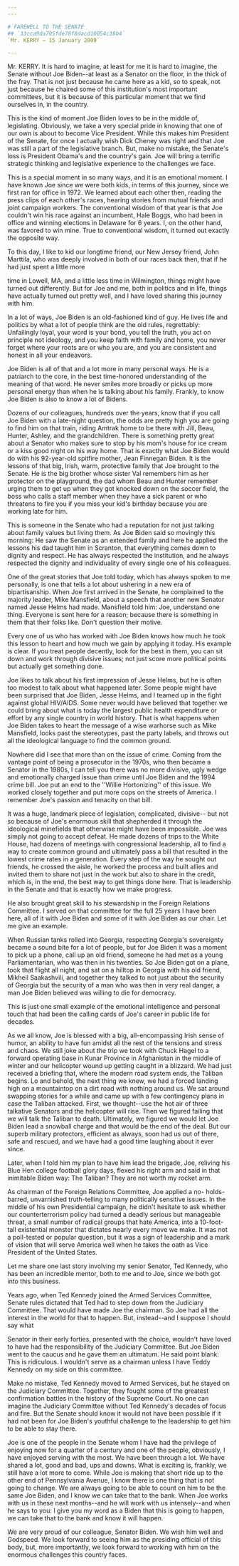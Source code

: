```yaml
---
---

# FAREWELL TO THE SENATE
## `33cca9da705fde78f8dacd10054c38b4`
`Mr. KERRY — 15 January 2009`

---
```



Mr. KERRY. It is hard to imagine, at least for me it is hard to 
imagine, the Senate without Joe Biden--at least as a Senator on the 
floor, in the thick of the fray. That is not just because he came here 
as a kid, so to speak, not just because he chaired some of this 
institution's most important committees, but it is because of this 
particular moment that we find ourselves in, in the country.

This is the kind of moment Joe Biden loves to be in the middle of, 
legislating. Obviously, we take a very special pride in knowing that 
one of our own is about to become Vice President. While this makes him 
President of the Senate, for once I actually wish Dick Cheney was right 
and that Joe was still a part of the legislative branch. But, make no 
mistake, the Senate's loss is President Obama's and the country's gain. 
Joe will bring a terrific strategic thinking and legislative experience 
to the challenges we face.

This is a special moment in so many ways, and it is an emotional 
moment. I have known Joe since we were both kids, in terms of this 
journey, since we first ran for office in 1972. We learned about each 
other then, reading the press clips of each other's races, hearing 
stories from mutual friends and joint campaign workers. The 
conventional wisdom of that year is that Joe couldn't win his race 
against an incumbent, Hale Boggs, who had been in office and winning 
elections in Delaware for 6 years. I, on the other hand, was favored to 
win mine. True to conventional wisdom, it turned out exactly the 
opposite way.

To this day, I like to kid our longtime friend, our New Jersey 
friend, John Marttila, who was deeply involved in both of our races 
back then, that if he had just spent a little more


time in Lowell, MA, and a little less time in Wilmington, things might 
have turned out differently. But for Joe and me, both in politics and 
in life, things have actually turned out pretty well, and I have loved 
sharing this journey with him.

In a lot of ways, Joe Biden is an old-fashioned kind of guy. He lives 
life and politics by what a lot of people think are the old rules, 
regrettably: Unfailingly loyal, your word is your bond, you tell the 
truth, you act on principle not ideology, and you keep faith with 
family and home, you never forget where your roots are or who you are, 
and you are consistent and honest in all your endeavors.

Joe Biden is all of that and a lot more in many personal ways. He is 
a patriarch to the core, in the best time-honored understanding of the 
meaning of that word. He never smiles more broadly or picks up more 
personal energy than when he is talking about his family. Frankly, to 
know Joe Biden is also to know a lot of Bidens.

Dozens of our colleagues, hundreds over the years, know that if you 
call Joe Biden with a late-night question, the odds are pretty high you 
are going to find him on that train, riding Amtrak home to be there 
with Jill, Beau, Hunter, Ashley, and the grandchildren. There is 
something pretty great about a Senator who makes sure to stop by his 
mom's house for ice cream or a kiss good night on his way home. That is 
exactly what Joe Biden would do with his 92-year-old spitfire mother, 
Jean Finnegan Biden. It is the lessons of that big, Irish, warm, 
protective family that Joe brought to the Senate. He is the big brother 
whose sister Val remembers him as her protector on the playground, the 
dad whom Beau and Hunter remember urging them to get up when they got 
knocked down on the soccer field, the boss who calls a staff member 
when they have a sick parent or who threatens to fire you if you miss 
your kid's birthday because you are working late for him.

This is someone in the Senate who had a reputation for not just 
talking about family values but living them. As Joe Biden said so 
movingly this morning: He saw the Senate as an extended family and here 
he applied the lessons his dad taught him in Scranton, that everything 
comes down to dignity and respect. He has always respected the 
institution, and he always respected the dignity and individuality of 
every single one of his colleagues.

One of the great stories that Joe told today, which has always spoken 
to me personally, is one that tells a lot about ushering in a new era 
of bipartisanship. When Joe first arrived in the Senate, he complained 
to the majority leader, Mike Mansfield, about a speech that another new 
Senator named Jesse Helms had made. Mansfield told him: Joe, understand 
one thing. Everyone is sent here for a reason; because there is 
something in them that their folks like. Don't question their motive.

Every one of us who has worked with Joe Biden knows how much he took 
this lesson to heart and how much we gain by applying it today. His 
example is clear. If you treat people decently, look for the best in 
them, you can sit down and work through divisive issues; not just score 
more political points but actually get something done.

Joe likes to talk about his first impression of Jesse Helms, but he 
is often too modest to talk about what happened later. Some people 
might have been surprised that Joe Biden, Jesse Helms, and I teamed up 
in the fight against global HIV/AIDS. Some never would have believed 
that together we could bring about what is today the largest public 
health expenditure or effort by any single country in world history. 
That is what happens when Joe Biden takes to heart the message of a 
wise warhorse such as Mike Mansfield, looks past the stereotypes, past 
the party labels, and throws out all the ideological language to find 
the common ground.

Nowhere did I see that more than on the issue of crime. Coming from 
the vantage point of being a prosecutor in the 1970s, who then became a 
Senator in the 1980s, I can tell you there was no more divisive, ugly 
wedge and emotionally charged issue than crime until Joe Biden and the 
1994 crime bill. Joe put an end to the ''Willie Hortonizing'' of this 
issue. We worked closely together and put more cops on the streets of 
America. I remember Joe's passion and tenacity on that bill.

It was a huge, landmark piece of legislation, complicated, divisive--
but not so because of Joe's enormous skill that shepherded it through 
the ideological minefields that otherwise might have been impossible. 
Joe was simply not going to accept defeat. He made dozens of trips to 
the White House, had dozens of meetings with congressional leadership, 
all to find a way to create common ground and ultimately pass a bill 
that resulted in the lowest crime rates in a generation. Every step of 
the way he sought out friends, he crossed the aisle, he worked the 
process and built allies and invited them to share not just in the work 
but also to share in the credit, which is, in the end, the best way to 
get things done here. That is leadership in the Senate and that is 
exactly how we make progress.

He also brought great skill to his stewardship in the Foreign 
Relations Committee. I served on that committee for the full 25 years I 
have been here, all of it with Joe Biden and some of it with Joe Biden 
as our chair. Let me give an example.

When Russian tanks rolled into Georgia, respecting Georgia's 
sovereignty became a sound bite for a lot of people, but for Joe Biden 
it was a moment to pick up a phone, call up an old friend, someone he 
had met as a young Parliamentarian, who was then in his twenties. So 
Joe Biden got on a plane, took that flight all night, and sat on a 
hilltop in Georgia with his old friend, Mikheil Saakashvili, and 
together they talked to not just about the security of Georgia but the 
security of a man who was then in very real danger, a man Joe Biden 
believed was willing to die for democracy.

This is just one small example of the emotional intelligence and 
personal touch that had been the calling cards of Joe's career in 
public life for decades.

As we all know, Joe is blessed with a big, all-encompassing Irish 
sense of humor, an ability to have fun amidst all the rest of the 
tensions and stress and chaos. We still joke about the trip we took 
with Chuck Hagel to a forward operating base in Kunar Province in 
Afghanistan in the middle of winter and our helicopter wound up getting 
caught in a blizzard. We had just received a briefing that, where the 
modern road system ends, the Taliban begins. Lo and behold, the next 
thing we knew, we had a forced landing high on a mountaintop on a dirt 
road with nothing around us. We sat around swapping stories for a while 
and came up with a few contingency plans in case the Taliban attacked. 
First, we thought--use the hot air of three talkative Senators and the 
helicopter will rise. Then we figured failing that we will talk the 
Taliban to death. Ultimately, we figured we would let Joe Biden lead a 
snowball charge and that would be the end of the deal. But our superb 
military protectors, efficient as always, soon had us out of there, 
safe and rescued, and we have had a good time laughing about it ever 
since.


Later, when I told him my plan to have him lead the brigade, Joe, 
reliving his Blue Hen college football glory days, flexed his right arm 
and said in that inimitable Biden way: The Taliban? They are not worth 
my rocket arm.

As chairman of the Foreign Relations Committee, Joe applied a no-
holds-barred, unvarnished truth-telling to many politically sensitive 
issues. In the middle of his own Presidential campaign, he didn't 
hesitate to ask whether our counterterrorism policy had turned a deadly 
serious but manageable threat, a small number of radical groups that 
hate America, into a 10-foot-tall existential monster that dictates 
nearly every move we make. It was not a poll-tested or popular 
question, but it was a sign of leadership and a mark of vision that 
will serve America well when he takes the oath as Vice President of the 
United States.

Let me share one last story involving my senior Senator, Ted Kennedy, 
who has been an incredible mentor, both to me and to Joe, since we both 
got into this business.

Years ago, when Ted Kennedy joined the Armed Services Committee, 
Senate rules dictated that Ted had to step down from the Judiciary 
Committee. That would have made Joe the chairman. So Joe had all the 
interest in the world for that to happen. But, instead--and I suppose I 
should say what


Senator in their early forties, presented with the choice, wouldn't 
have loved to have had the responsibility of the Judiciary Committee. 
But Joe Biden went to the caucus and he gave them an ultimatum. He said 
point blank: This is ridiculous. I wouldn't serve as a chairman unless 
I have Teddy Kennedy on my side on this committee.

Make no mistake, Ted Kennedy moved to Armed Services, but he stayed 
on the Judiciary Committee. Together, they fought some of the greatest 
confirmation battles in the history of the Supreme Court. No one can 
imagine the Judiciary Committee without Ted Kennedy's decades of focus 
and fire. But the Senate should know it would not have been possible if 
it had not been for Joe Biden's youthful challenge to the leadership to 
get him to be able to stay there.

Joe is one of the people in the Senate whom I have had the privilege 
of enjoying now for a quarter of a century and one of the people, 
obviously, I have enjoyed serving with the most. We have been through a 
lot. We have shared a lot, good and bad, ups and downs. What is 
exciting is, frankly, we still have a lot more to come. While Joe is 
making that short ride up to the other end of Pennsylvania Avenue, I 
know there is one thing that is not going to change. We are always 
going to be able to count on him to be the same Joe Biden, and I know 
we can take that to the bank. When Joe works with us in these next 
months--and he will work with us intensely--and when he says to you: I 
give you my word as a Biden that this is going to happen, we can take 
that to the bank and know it will happen.

We are very proud of our colleague, Senator Biden. We wish him well 
and Godspeed. We look forward to seeing him as the presiding official 
of this body, but, more importantly, we look forward to working with 
him on the enormous challenges this country faces.